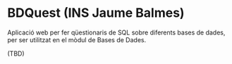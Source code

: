 BDQuest (INS Jaume Balmes)
=========================
Aplicació web per fer qüestionaris de SQL sobre diferents bases de dades,
per ser utilitzat en el mòdul de Bases de Dades.

(TBD)